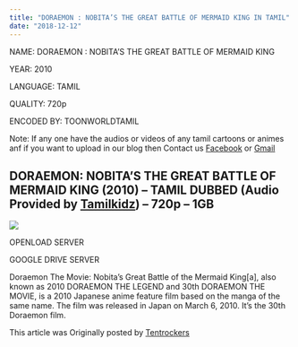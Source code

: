 ```yaml
---
title: "DORAEMON : NOBITA’S THE GREAT BATTLE OF MERMAID KING IN TAMIL"
date: "2018-12-12"
---
```


NAME: DORAEMON : NOBITA’S THE GREAT BATTLE OF MERMAID KING

YEAR: 2010

LANGUAGE: TAMIL 

QUALITY: 720p

ENCODED BY: TOONWORLDTAMIL

Note: If any one have the audios or videos of any tamil cartoons or animes anf if you want to upload in our blog then Contact us [Facebook](https://www.facebook.com/toonworldtamil/) or [Gmail](https://toonworldtamil.com/cdn-cgi/l/email-protection#582c3737362f372a343c2c39353134183f35393134763b3735) 

## DORAEMON: NOBITA’S THE GREAT BATTLE OF MERMAID KING (2010) – TAMIL DUBBED (Audio Provided by [Tamilkidz](https://www.tamilkidz.tk/)) – 720p – 1GB

[![](https://3.bp.blogspot.com/-hpMbkdZAQ4I/W_1deVuPgyI/AAAAAAAAAeg/7aNg9H2hYiQ2sVvcgM-YVRxm5hoDP_tbgCLcBGAs/s320/7doraemon201000_450.jpg)](https://3.bp.blogspot.com/-hpMbkdZAQ4I/W_1deVuPgyI/AAAAAAAAAeg/7aNg9H2hYiQ2sVvcgM-YVRxm5hoDP_tbgCLcBGAs/s1600/7doraemon201000_450.jpg)

OPENLOAD SERVER

GOOGLE DRIVE SERVER

Doraemon The Movie: Nobita’s Great Battle of the Mermaid King\[a\], also known as 2010 DORAEMON THE LEGEND and 30th DORAEMON THE MOVIE, is a 2010 Japanese anime feature film based on the manga of the same name. The film was released in Japan on March 6, 2010. It’s the 30th Doraemon film.

This article was Originally posted by [Tentrockers](https://tentrockers.blogspot.com/)
